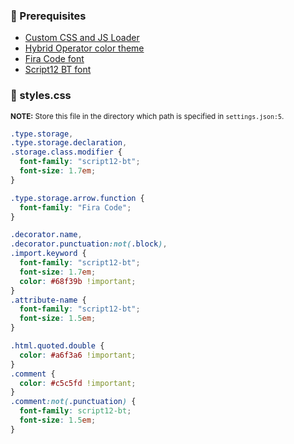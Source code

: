 ### 🐓 Prerequisites

* [Custom CSS and JS Loader](https://marketplace.visualstudio.com/items?itemName=be5invis.vscode-custom-css)
* [Hybrid Operator color theme](https://marketplace.visualstudio.com/items?itemName=poga.theme-hybrid-operator)
* [Fira Code font](./fonts/FiraCode_1.205.zip)
* [Script12 BT font](./fonts/FiraCode_1.205.zip)

### 🐖 styles.css
<sup>**NOTE:** Store this file in the directory which path is specified in `settings.json:5`.</sup>

```css
.type.storage,
.type.storage.declaration,
.storage.class.modifier {
  font-family: "script12-bt";
  font-size: 1.7em;
}

.type.storage.arrow.function {
  font-family: "Fira Code";
}

.decorator.name,
.decorator.punctuation:not(.block),
.import.keyword {
  font-family: "script12-bt";
  font-size: 1.7em;
  color: #68f39b !important;
}
.attribute-name {
  font-family: "script12-bt";
  font-size: 1.5em;
}

.html.quoted.double {
  color: #a6f3a6 !important;
}
.comment {
  color: #c5c5fd !important;
}
.comment:not(.punctuation) {
  font-family: script12-bt;
  font-size: 1.5em;
}
```
